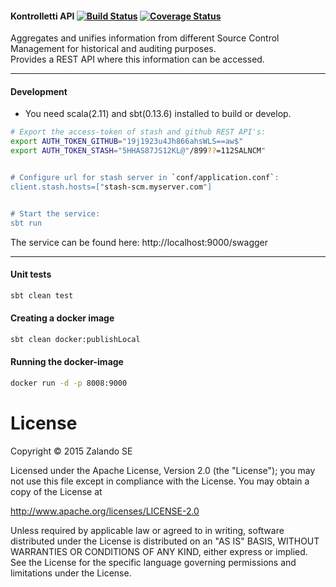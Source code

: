 
#### Kontrolletti API   [![Build Status](https://travis-ci.org/zalando/kontrolletti.svg?branch=develop)](https://travis-ci.org/zalando/kontrolletti) [![Coverage Status](https://coveralls.io/repos/zalando/kontrolletti/badge.svg?branch=develop)](https://coveralls.io/r/zalando/kontrolletti?branch=develop)
Aggregates and unifies information from different Source Control Management for historical and auditing purposes.  
Provides a REST API where this information can be accessed.

***
#### Development
* You need scala(2.11) and sbt(0.13.6) installed to build or develop.  
```sh
# Export the access-token of stash and github REST API's:  
export AUTH_TOKEN_GITHUB="19j1923u4Jh866ahsWLS==aw$"
export AUTH_TOKEN_STASH="5HHAS87JS12KL@"/899??=112SALNCM"


# Configure url for stash server in `conf/application.conf`:
client.stash.hosts=["stash-scm.myserver.com"]


# Start the service:  
sbt run 
```
The service can be found here: http://localhost:9000/swagger

---

#### Unit tests
```sh
sbt clean test
```

#### Creating a docker image
```sh
sbt clean docker:publishLocal
```

#### Running the docker-image
```sh
docker run -d -p 8008:9000
```  



License
=======

Copyright © 2015 Zalando SE

Licensed under the Apache License, Version 2.0 (the "License");
you may not use this file except in compliance with the License.
You may obtain a copy of the License at

http://www.apache.org/licenses/LICENSE-2.0

Unless required by applicable law or agreed to in writing, software
distributed under the License is distributed on an "AS IS" BASIS,
WITHOUT WARRANTIES OR CONDITIONS OF ANY KIND, either express or implied.
See the License for the specific language governing permissions and
limitations under the License.

 






